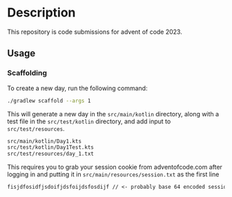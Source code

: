 # Description

This repository is code submissions for advent of code 2023.

## Usage

### Scaffolding

To create a new day, run the following command:

```bash
./gradlew scaffold --args 1
```

This will generate a new day in the `src/main/kotlin` directory,
along with a test file in the `src/test/kotlin` directory, and
add input to `src/test/resources`.

```bash
src/main/kotlin/Day1.kts
src/test/kotlin/Day1Test.kts
src/test/resources/day_1.txt
```

This requires you to grab your session cookie from adventofcode.com after logging
in and putting it in `src/main/resources/session.txt` as the first line

```txt
fisjdfosidfjsdoifjdsfoijdsfosdijf // <- probably base 64 encoded session ID
```
